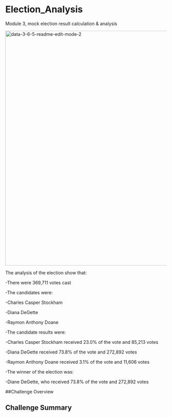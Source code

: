 # Election_Analysis
Module 3, mock election result calculation &amp; analysis

<img width="734" alt="data-3-6-5-readme-edit-mode-2" src="https://user-images.githubusercontent.com/21095468/124200334-b74c9400-da9a-11eb-9a58-0139b49c1850.png">

The analysis of the election show that:

-There were 369,711 votes cast

-The candidates were:
  
  -Charles Casper Stockham
  
  -Diana DeGette
  
  -Raymon Anthony Doane
  
 
 -The candidate results were:
  
  -Charles Casper Stockham received 23.0% of the vote and 85,213 votes
  
  -Diana DeGette received 73.8% of the vote and 272,892 votes
  
  -Raymon Anthony Doane received 3.1% of the vote and 11,606 votes
  
 
 -The winner of the election was:
  
  -Diane DeGette, who received 73.8% of the vote and 272,892 votes
  
  
  ##Challenge Overview
 
 
  ## Challenge Summary
